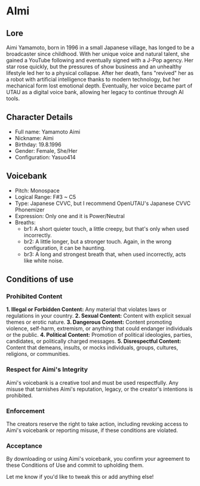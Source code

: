 # AImi
## Lore
Aimi Yamamoto, born in 1996 in a small Japanese village, has longed to be a broadcaster since childhood.
With her unique voice and natural talent, she gained a YouTube following and eventually signed with a J-Pop agency.
Her star rose quickly, but the pressures of show business and an unhealthy lifestyle led her to a physical collapse.
After her death, fans "revived" her as a robot with artificial intelligence thanks to modern technology,
but her mechanical form lost emotional depth. Eventually, her voice became part of UTAU as a digital voice bank,
allowing her legacy to continue through AI tools.

## Character Details
- Full name: Yamamoto Aimi
- Nickname: Aimi
- Birthday: 19.8.1996
- Gender: Female, She/Her
- Configuration: Yasuo414

## Voicebank
- Pitch: Monospace
- Logical Range: F#3 ~ C5
- Type: Japanese CVVC, but I recommend OpenUTAU's Japanese CVVC Phonemizer
- Expression: Only one and it is Power/Neutral
- Breaths:
  - br1: A short quieter touch, a little creepy, but that's only when used incorrectly.
  - br2: A little longer, but a stronger touch. Again, in the wrong configuration, it can be haunting.
  - br3: A long and strongest breath that, when used incorrectly, acts like white noise.

## Conditions of use
### Prohibited Content
**1. Illegal or Forbidden Content:** Any material that violates laws or regulations in your country.
**2. Sexual Content:** Content with explicit sexual themes or erotic nature.
**3. Dangerous Content:** Content promoting violence, self-harm, extremism, or anything that could endanger individuals or the public.
**4. Political Content:** Promotion of political ideologies, parties, candidates, or politically charged messages.
**5. Disrespectful Content:** Content that demeans, insults, or mocks individuals, groups, cultures, religions, or communities.

### Respect for Aimi's Integrity
Aimi's voicebank is a creative tool and must be used respectfully. Any misuse that tarnishes Aimi's reputation, legacy, or the creator's intentions is prohibited.

### Enforcement
The creators reserve the right to take action, including revoking access to Aimi's voicebank or reporting misuse, if these conditions are violated.

### Acceptance
By downloading or using Aimi's voicebank, you confirm your agreement to these Conditions of Use and commit to upholding them.

Let me know if you'd like to tweak this or add anything else!
